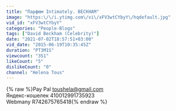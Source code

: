 ```yaml
---
title: "Парфюм Intimately. BECKHAM"
image: "https:\/\/i.ytimg.com\/vi\/xFV3wtCYbyY\/hqdefault.jpg"
vid_id: "xFV3wtCYbyY"
categories: "People-Blogs"
tags: ["David Beckham (Celebrity)"]
date: "2021-07-02T18:57:51+03:00"
vid_date: "2015-06-19T10:35:45Z"
duration: "PT3M1S"
viewcount: "351"
likeCount: "5"
dislikeCount: "0"
channel: "Helena Tous"
---
```

{% raw %}Pay Pal toushela@gmail.com<br />Яндекс-кошелек 410012991735923<br />Webmany R742675765418{% endraw %}

